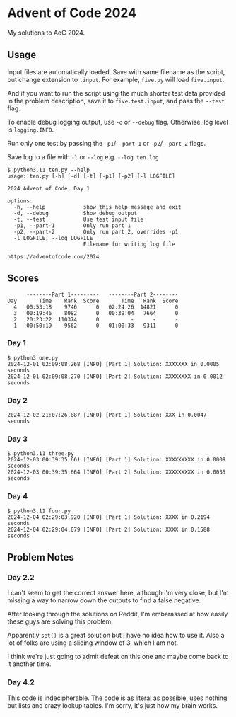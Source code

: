 # Advent of Code 2024

My solutions to AoC 2024.

## Usage

Input files are automatically loaded. Save with same filename as the script, but change extension to `.input`. For example, `five.py` will load `five.input`.

And if you want to run the script using the much shorter test data provided in the problem description, save it to `five.test.input`, and pass the `--test` flag.

To enable debug logging output, use `-d` or `--debug` flag. Otherwise, log level is `logging.INFO`.

Run only one test by passing the `-p1`/`--part-1` or `-p2`/`--part-2` flags. 

Save log to a file with `-l` or `--log` e.g. `--log ten.log`

```
$ python3.11 ten.py --help
usage: ten.py [-h] [-d] [-t] [-p1] [-p2] [-l LOGFILE]

2024 Advent of Code, Day 1

options:
  -h, --help            show this help message and exit
  -d, --debug           Show debug output
  -t, --test            Use test input file
  -p1, --part-1         Only run part 1
  -p2, --part-2         Only run part 2, overrides -p1
  -l LOGFILE, --log LOGFILE
                        Filename for writing log file

https://adventofcode.com/2024
```

## Scores

```
      --------Part 1---------   --------Part 2--------
Day       Time    Rank  Score       Time   Rank  Score
  4   00:53:18    9746      0   02:24:26  14821      0
  3   00:19:46    8082      0   00:39:04   7664      0
  2   20:23:22  110374      0          -      -      -
  1   00:50:19    9562      0   01:00:33   9311      0
```

### Day 1
```
$ python3 one.py
2024-12-01 02:09:08,268 [INFO] [Part 1] Solution: XXXXXXX in 0.0005 seconds
2024-12-01 02:09:08,270 [INFO] [Part 2] Solution: XXXXXXXX in 0.0012 seconds
```

### Day 2
```
2024-12-02 21:07:26,887 [INFO] [Part 1] Solution: XXX in 0.0047 seconds
```

### Day 3
```
$ python3.11 three.py
2024-12-03 00:39:35,661 [INFO] [Part 1] Solution: XXXXXXXXX in 0.0009 seconds
2024-12-03 00:39:35,664 [INFO] [Part 2] Solution: XXXXXXXXX in 0.0035 seconds
```

### Day 4
```
$ python3.11 four.py
2024-12-04 02:29:03,920 [INFO] [Part 1] Solution: XXXX in 0.2194 seconds
2024-12-04 02:29:04,079 [INFO] [Part 2] Solution: XXXX in 0.1588 seconds
```

## Problem Notes

### Day 2.2

I can't seem to get the correct answer here, although I'm very close, but I'm missing a way to narrow down the outputs to find a false negative.

After looking through the solutions on Reddit, I'm embarassed at how easily these guys are solving this problem.

Apparently `set()` is a great solution but I have no idea how to use it. Also a lot of folks are using a sliding window of 3, which I am not.

I think we're just going to admit defeat on this one and maybe come back to it another time.

### Day 4.2

This code is indecipherable. The code is as literal as possible, uses nothing but lists and crazy lookup tables. I'm sorry, it's just how my brain works.
